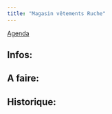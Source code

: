 ```yaml
---
title: "Magasin vêtements Ruche"
---
```


[Agenda](notes/AgendaMaJournee.md) 
## Infos:

## A faire: 

## Historique:

